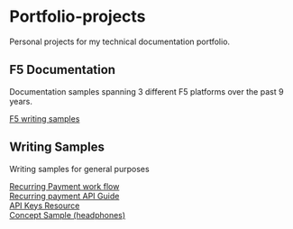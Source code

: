 # Portfolio-projects
Personal projects for my technical documentation portfolio.

## F5 Documentation 
Documentation samples spanning 3 different F5 platforms over the past 9 years.

[F5 writing samples](f5-writing-samples)

## Writing Samples

Writing samples for general purposes


[Recurring Payment work flow](p2p-writing-test.md)  
[Recurring payment API Guide](p2p-api.md)  
[API Keys Resource](api-keys-edits.md)  
[Concept Sample (headphones)](headphone-concept.md)



